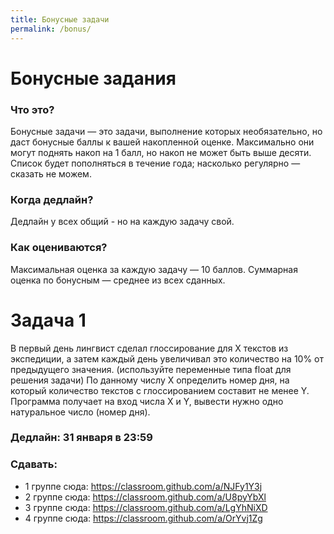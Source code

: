 ```yaml
---
title: Бонусные задачи
permalink: /bonus/
---
```


# Бонусные задания
### Что это?
Бонусные задачи — это задачи, выполнение которых необязательно, но даст бонусные баллы к вашей накопленной оценке. Максимально они могут поднять накоп на 1 балл, но накоп не может быть выше десяти. Список будет пополняться в течение года; насколько регулярно — сказать не можем.
### Когда дедлайн? 
Дедлайн у всех общий - но на каждую задачу свой.
### Как оцениваются?
Максимальная оценка за каждую задачу — 10 баллов. Суммарная оценка по бонусным — среднее из всех сданных.

# Задача 1
В первый день лингвист сделал глоссирование для X текстов из экспедиции, а затем каждый день увеличивал это количество на 10% от предыдущего значения. (используйте переменные типа float для решения задачи)
По данному числу X определить номер дня, на который количество текстов с глоссированием составит не менее Y.
Программа получает на вход числа X и Y, вывести нужно одно натуральное число (номер дня).
### Дедлайн: 31 января в 23:59
### Сдавать:
- 1 группе сюда: <https://classroom.github.com/a/NJFy1Y3j>
- 2 группе сюда: <https://classroom.github.com/a/U8pyYbXl>
- 3 группе сюда: <https://classroom.github.com/a/LgYhNiXD>
- 4 группе сюда: <https://classroom.github.com/a/OrYvj1Zg>
